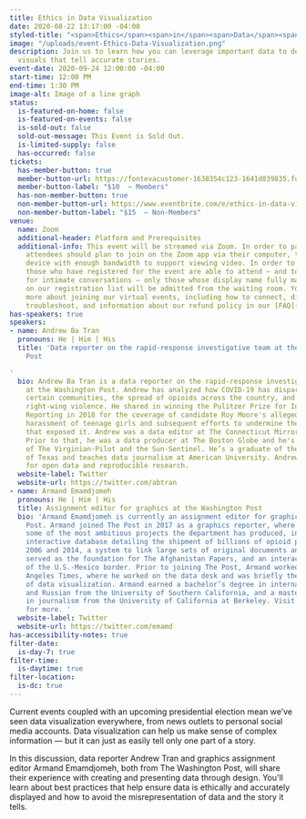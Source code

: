```yaml
---
title: Ethics in Data Visualization
date: 2020-08-22 13:17:00 -04:00
styled-title: "<span>Ethics</span><span>in</span><span>Data</span><span>Visualization</span>"
image: "/uploads/event-Ethics-Data-Visualization.png"
description: Join us to learn how you can leverage important data to design ethical
  visuals that tell accurate stories.
event-date: 2020-09-24 12:00:00 -04:00
start-time: 12:00 PM
end-time: 1:30 PM
image-alt: Image of a line graph
status:
  is-featured-on-home: false
  is-featured-on-events: false
  is-sold-out: false
  sold-out-message: This Event is Sold Out.
  is-limited-supply: false
  has-occurred: false
tickets:
  has-member-button: true
  member-button-url: https://fontevacustomer-1638354c123-1641d839835.force.com/services/oauth2/authorize?client_id=3MVG9nthuDc9owbcOq7_07W.HriOQQPWTbMkrpOla.ajDQlTHf4_uby_mhwylcX.mJBU2O2SppTiZMS0J_HJd&response_type=code&redirect_uri=https://ikit.aiga.org/ikit_national_util/ikit-national-util-sso-redirect/&state=https%3A%2F%2Fdc.aiga.org%2Fevent%2Fethics-in-data-visualization%2F%3Fredirect_source%3Deventbrite_register
  member-button-label: "$10  — Members"
  has-non-member-button: true
  non-member-button-url: https://www.eventbrite.com/e/ethics-in-data-visualization-tickets-117848019599
  non-member-button-label: "$15  — Non-Members"
venue:
  name: Zoom
  additional-header: Platform and Prerequisites
  additional-info: This event will be streamed via Zoom. In order to participate fully,
    attendees should plan to join on the Zoom app via their computer, tablet, or mobile
    device with enough bandwidth to support viewing video. In order to ensure only
    those who have registered for the event are able to attend — and to create space
    for intimate conversations — only those whose display name fully matches the name
    on our registration list will be admitted from the waiting room. You can find
    more about joining our virtual events, including how to connect, directions to
    troubleshoot, and information about our refund policy in our [FAQ](/faqs/).
has-speakers: true
speakers:
- name: Andrew Ba Tran
  pronouns: He | Him | His
  title: 'Data reporter on the rapid-response investigative team at the Washington
    Post

'
  bio: Andrew Ba Tran is a data reporter on the rapid-response investigative team
    at the Washington Post. Andrew has analyzed how COVID-19 has disparately impacted
    certain communities, the spread of opioids across the country, and the rise of
    right-wing violence. He shared in winning the Pulitzer Prize for Investigative
    Reporting in 2018 for the coverage of candidate Roy Moore's alleged past sexual
    harassment of teenage girls and subsequent efforts to undermine the journalism
    that exposed it. Andrew was a data editor at The Connecticut Mirror's TrendCT.org.
    Prior to that, he was a data producer at The Boston Globe and he's worked in newsrooms
    of The Virginian-Pilot and the Sun-Sentinel. He’s a graduate of the University
    of Texas and teaches data journalism at American University. Andrew is an advocate
    for open data and reproducible research.
  website-label: Twitter
  website-url: https://twitter.com/abtran
- name: Armand Emamdjomeh
  pronouns: He | Him | His
  title: Assignment editor for graphics at the Washington Post
  bio: 'Armand Emamdjomeh is currently an assignment editor for graphics at the Washington
    Post. Armand joined The Post in 2017 as a graphics reporter, where he worked on
    some of the most ambitious projects the department has produced, including the
    interactive database detailing the shipment of billions of opioid pills between
    2006 and 2014, a system to link large sets of original documents and stories that
    served as the foundation for The Afghanistan Papers, and an interactive “tour”
    of the U.S.-Mexico border. Prior to joining The Post, Armand worked at the Los
    Angeles Times, where he worked on the data desk and was briefly the deputy director
    of data visualization. Armand earned a bachelor’s degree in international relations
    and Russian from the University of Southern California, and a master’s degree
    in journalism from the University of California at Berkeley. Visit [emamd.net](http://emamd.net/)
    for more. '
  website-label: Twitter
  website-url: https://twitter.com/emamd
has-accessibility-notes: true
filter-date:
  is-day-7: true
filter-time:
  is-daytime: true
filter-location:
  is-dc: true
---
```


Current events coupled with an upcoming presidential election mean we’ve seen data visualization everywhere, from news outlets to personal social media accounts. Data visualization can help us make sense of complex information — but it can just as easily tell only one part of a story.

In this discussion, data reporter Andrew Tran and graphics assignment editor Armand Emamdjomeh, both from The Washington Post, will share their experience with creating and presenting data through design. You'll learn about best practices that help ensure data is ethically and accurately displayed and how to avoid the misrepresentation of data and the story it tells. 
